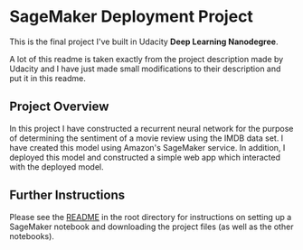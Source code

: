 # SageMaker Deployment Project

This is the final project I've built in Udacity **Deep Learning Nanodegree**.

A lot of this readme is taken exactly from the project description made by Udacity and I have just made small modifications to their description and put it in this readme.

## Project Overview
In this project I have constructed a recurrent neural network for the purpose of determining the sentiment of a movie review using the IMDB data set. I have created this model using Amazon's SageMaker service. In addition, I deployed this model and constructed a simple web app which interacted with the deployed model.

## Further Instructions
Please see the [README](https://github.com/udacity/sagemaker-deployment/tree/master/README.md) in the root directory for instructions on setting up a SageMaker notebook and downloading the project files (as well as the other notebooks).
